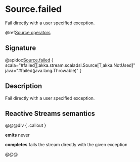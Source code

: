 # Source.failed

Fail directly with a user specified exception.

@ref[Source operators](../index.md#source-operators)

## Signature

@apidoc[Source.failed](Source$) { scala="#failed[T](cause:Throwable):akka.stream.scaladsl.Source[T,akka.NotUsed]" java="#failed(java.lang.Throwable)" }


## Description

Fail directly with a user specified exception.

## Reactive Streams semantics

@@@div { .callout }

**emits** never

**completes** fails the stream directly with the given exception

@@@

